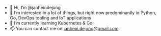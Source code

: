 - 👋 Hi, I’m @janheindejong
- 👀 I’m interested in a lot of things, but right now predominantly in Python, Go, DevOps tooling and IoT applications
- 🌱 I’m currently learning Kubernetes & Go
- 📫 You can contact me on janhein.dejong@gmail.com

<!---
janheindejong/janheindejong is a ✨ special ✨ repository because its `README.md` (this file) appears on your GitHub profile.
You can click the Preview link to take a look at your changes.
--->
